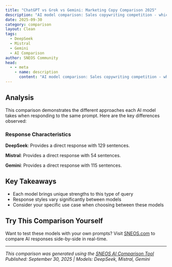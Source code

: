 ```yaml
---
title: "ChatGPT vs Grok vs Gemini: Marketing Copy Comparison 2025"
description: "AI model comparison: Sales copywriting competition - which AI converts best?..."
date: 2025-09-30
category: comparison
layout: Clean
tags:
  - DeepSeek
  - Mistral
  - Gemini
  - AI Comparison
author: SNEOS Community
head:
  - - meta
    - name: description
      content: "AI model comparison: Sales copywriting competition - which AI converts best?..."
---
```


<ChatComparison
  title="ChatGPT vs Grok vs Gemini: Marketing Copy Comparison 2025"
  prompt="Sales copywriting competition - which AI converts best?"
  :responses='{
    "DeepSeek": "Of course. This is a fantastic idea. Let\u0027s frame this as a head-to-head competition between the leading AI writing models.\n\nWe\u0027ll create a real-world sales copy scenario, set the rules, and then have our \u0022contestants\u0022 generate copy. Finally, we\u0027ll analyze the results to declare a winner based on key sales copy principles.\n\n---\n\n### **The Sales Copywriting Grand Prix**\n\n**The Scenario:** A new direct-to-consumer brand, **\u0022Zenith Coffee Co.\u0022** is launching its first product: a high-end, single-origin subscription box from Ethiopia. The target audience is millennials and Gen Z who value authenticity, sustainability, and a premium coffee experience at home.\n\n**The Goal:** Write a high-converting **Facebook/Instagram Ad** (primary text) and a **Subject Line** for the launch email.\n\n**The Contestants:**\n1.  **GPT-4 (OpenAI):** The established champion, known for its fluency and reasoning.\n2.  **Claude 3 (Anthropic):** Known for its eloquent, nuanced, and human-like writing.\n3.  **Gemini 1.5 (Google):** A powerful, well-rounded contender with strong creative capabilities.\n\n---\n\n### **Round 1: The Facebook/Instagram Ad Copy**\n\n**Prompt Given to All AIs:**\n\u003E \u0022Write the primary text for a Facebook/Instagram ad for Zenith Coffee Co. We are launching a new single-origin Ethiopian coffee subscription. The audience is millennials/Gen Z who care about quality, origin, and sustainability. The tone should be authentic, inspiring, and slightly exclusive. Include a clear Call to Action (CTA). Keep it under 150 words.\u0022\n\n---\n\n#### **Contestant 1: GPT-4**\n\n**Copy:**\n\u003E Tired of the same old dark roast? It\u0027s time to meet your match. \u2615\n\u003E\n\u003E Presenting the Yirgacheffe Reserve from Zenith Coffee Co. \u2013 a single-origin Ethiopian coffee that\u0027s as vibrant and complex as the hills it\u0027s grown on. We partner directly with family-owned farms, ensuring every bean is ethically sourced and sustainably harvested.\n\u003E\n\u003E Taste notes of wild berry, dark chocolate, and a floral aroma that will transform your morning ritual into a journey.\n\u003E\n\u003E This isn\u0027t just coffee. It\u0027s a passport to the birthplace of coffee itself. Our limited-run subscription is for those who don\u0027t just drink coffee\u2014they experience it.\n\u003E\n\u003E **\uD83D\uDC49 Elevate Your Brew. Claim Your First Bag Now!**\n\u003E\n\u003E #ZenithCoffee #EthiopianCoffee #SpecialtyCoffee\n\n#### **Contestant 2: Claude 3**\n\n**Copy:**\n\u003E Your daily brew has a secret origin story. And it begins in the misty highlands of Ethiopia.\n\u003E\n\u003E At Zenith, we believe you should know the journey of your coffee bean. That\u0027s why our new Ethiopian Single-Origin Subscription brings you directly to the source. Each batch is traceable to a specific co-op, where traditional methods meet sustainable farming.\n\u003E\n\u003E Prepare for a cup that surprises you: think bright citrus, a hint of jasmine, and a smooth, clean finish. This is the authentic taste of Yirgacheffe, without the pretense.\n\u003E\n\u003E Join the inner circle of coffee explorers. Your first shipment is waiting.\n\u003E\n\u003E **Discover the Origin \u2192**\n\u003E\n\u003E #CoffeeWithACause #ZenithJourney\n\n#### **Contestant 3: Gemini 1.5**\n\n**Copy:**\n\u003E Coffee shouldn\u0027t be a mystery. It should be a masterpiece.\n\u003E\n\u003E **Zenith Coffee Co.: Ethiopian Single-Origin Subscription.**\n\u003E\n\u003E Ditch the bland, mass-produced blends. We deliver coffee with a clear passport\u2014straight from the sun-drenched, high-altitude farms of Ethiopia\u0027s Sidamo region. Each bag is a story of soil, sun, and skilled hands.\n\u003E\n\u003E **You\u0027ll taste the difference:** A brilliant acidity, a silky body, and flavors of blueberry and lemon that dance on your palate.\n\u003E\n\u003E We\u0027re obsessed with ethical sourcing, so you can feel as good about your purchase as you do about your pour-over.\n\u003E\n\u003E **Ready for a better cup? Subscribe \u0026 Save 15% on your first box.**\n\u003E\n\u003E **Tap to Explore Our Launch Offer!**\n\u003E\n\u003E #ZenithCoffee #EthiopianCoffee #Sustainable\n\n---\n\n### **Round 2: The Email Subject Line**\n\n**Prompt Given to All AIs:**\n\u003E \u0022Generate 3 compelling email subject lines for the launch announcement of the Zenith Ethiopian coffee subscription. They should create urgency, curiosity, or highlight the exclusivity.\u0022\n\n---\n\n#### **GPT-4**\n1.  Your Invitation to the Zenith Ethiopian Reserve is Inside\n2.  The Origin Awaits: Our Ethiopian Coffee is Here\n3.  \u26A0\uFE0F Don\u0027t Miss Out: Our Limited Ethiopian Roast is Live\n\n#### **Claude 3**\n1.  The story behind your next favorite cup of coffee\n2.  You\u0027re invited: Be the first to taste our Ethiopian source\n3.  A coffee from the birthplace of coffee (now available)\n\n#### **Gemini 1.5**\n1.  It\u0027s Here: The Ethiopian Single-Origin You\u0027ve Been Waiting For\n2.  Your Passport to Ethiopia\u0027s Best Coffee is Inside\n3.  Last Chance: Our Launch Offer Ends Soon!\n\n---\n\n### **Judging \u0026 Analysis**\n\nLet\u0027s break down the results using core copywriting principles.\n\n#### **Facebook Ad Analysis:**\n\n*   **GPT-4:**\n    *   **Strengths:** Excellent, direct hook (\u0022Tired of the same old dark roast?\u0022). Strong, evocative sensory language (\u0022wild berry, dark chocolate\u0022). The CTA \u0022Elevate Your Brew\u0022 is fantastic\u2014it sells a transformation, not just a product. The hashtag use is perfect for the platform.\n    *   **Weaknesses:** Slightly more generic \u0022premium\u0022 feel, but very effective.\n\n*   **Claude 3:**\n    *   **Strengths:** The most sophisticated and story-driven copy. \u0022Your daily brew has a secret origin story\u0022 is a brilliant, curiosity-driven hook. It focuses heavily on the *narrative* and authenticity (\u0022without the pretense\u0022). The CTA \u0022Discover the Origin\u0022 is highly relevant.\n    *   **Weaknesses:** May be slightly less direct for a quick-scrolling social feed. The CTA is softer than GPT-4\u0027s.\n\n*   **Gemini 1.5:**\n    *   **Strengths:** Very strong on clear, tangible benefits (\u0022Subscribe \u0026 Save 15%\u0022). It does a great job of contrasting the problem (\u0022bland, mass-produced blends\u0022) with the solution. The specificity of the Sidamo region adds credibility.\n    *   **Weaknesses:** The hook (\u0022Coffee shouldn\u0027t be a mystery...\u0022) is good, but not as gripping as the others. It feels the most like a traditional, if very well-executed, ad.\n\n**Round 1 Winner: A very close call, but GPT-4 takes it.** Its combination of a punchy hook, irresistible sensory details, and a powerful, benefit-driven CTA makes it the most likely to stop a scroll and drive a click.\n\n#### **Email Subject Line Analysis:**\n\n*   **GPT-4:** Focuses on exclusivity and urgency. \u0022Your Invitation\u0022 and \u0022Don\u0027t Miss Out\u0022 are classic, high-performing triggers.\n*   **Claude 3:** All about curiosity and storytelling. \u0022The story behind...\u0022 and \u0022A coffee from the birthplace...\u0022 are intelligent and intriguing, perfect for a more engaged audience.\n*   **Gemini 1.5:** A mix of excitement (\u0022It\u0027s Here\u0022), benefit (\u0022Passport to...\u0022), and direct urgency (\u0022Last Chance\u0022). This is a solid, A/B test-ready set.\n\n**Round 2 Winner: Claude 3, by a nose.** In a crowded inbox, curiosity often beats blunt force. Claude\u0027s lines feel more like a personal message and less like an advertisement, which can lead to higher open rates from a qualified list.\n\n---\n\n### **And the Overall Winner Is...**\n\nThis depends on the channel and your goal.\n\n*   **For direct-response, scroll-stopping SOCIAL ADS: GPT-4.** Its copy is engineered for conversion\u2014it\u0027s emotive, benefit-packed, and has a clear, compelling CTA.\n*   **For building a brand story and engaging a NURTURED AUDIENCE (like email): Claude 3.** Its nuanced, intelligent, and human-like writing builds a deeper connection and trust.\n\n**However, the true champion is you, the human copywriter.**\n\nThe real-world result would come from using these AIs as a **dream team**:\n\n1.  Use **Claude 3** to brainstorm the core narrative and brand voice.\n2.  Use **GPT-4** to punch up that narrative into hard-hitting, conversion-focused ad copy.\n3.  Use **Gemini 1.5** to generate a wide variety of A/B testable subject lines and value-proposition angles.\n\nThe best AI is the one you learn to direct. Use this competition as a starting point to refine your prompts and discover which model best complements your unique style.",
    "Mistral": "To determine which AI converts best for sales copywriting, you would need to conduct a comparative analysis. Here\u2019s a structured approach to evaluate different AI tools:\n\n### Step-by-Step Evaluation Process\n\n1. **Identify AI Tools**:\n   - **Copy.ai**\n   - **Jasper.ai**\n   - **Frase.io**\n   - **Rytr.me**\n   - **Anyword**\n   - **LongShot AI**\n\n2. **Define Metrics**:\n   - **Conversion Rate**: The percentage of visitors who take the desired action (e.g., making a purchase, signing up for a newsletter).\n   - **Engagement**: Metrics like click-through rate (CTR), time spent on page, and bounce rate.\n   - **Quality of Copy**: Subjective evaluation based on clarity, persuasiveness, and relevance.\n   - **Speed and Efficiency**: How quickly the AI generates high-quality copy.\n   - **Customization**: Ability to tailor the copy to specific audiences and tones.\n\n3. **Create Test Scenarios**:\n   - Develop a set of standardized scenarios or briefs for each AI tool to generate copy for. Examples include:\n     - Product descriptions\n     - Email marketing campaigns\n     - Landing pages\n     - Social media ads\n\n4. **Generate Copy**:\n   - Use each AI tool to generate copy for the defined scenarios.\n   - Ensure consistency in the input parameters (e.g., product details, target audience, tone).\n\n5. **A/B Testing**:\n   - Run A/B tests using the generated copy from different AI tools.\n   - Use tools like Google Optimize, Optimizely, or Unbounce to split traffic and measure performance.\n\n6. **Analyze Results**:\n   - Collect data on conversion rates, engagement metrics, and user feedback.\n   - Compare the performance of each AI tool against the defined metrics.\n\n7. **Subjective Evaluation**:\n   - Have a panel of experts or a focus group evaluate the quality of the copy.\n   - Use a scoring system to rate clarity, persuasiveness, and relevance.\n\n8. **Report Findings**:\n   - Summarize the results in a report.\n   - Highlight the strengths and weaknesses of each AI tool.\n   - Identify the AI tool that performs best overall.\n\n### Example Scenario\n\n**Product Description for a Smartwatch**:\n- **Product Features**: Heart rate monitor, GPS, waterproof, 7-day battery life.\n- **Target Audience**: Fitness enthusiasts, tech-savvy consumers.\n- **Tone**: Exciting, informative.\n\n**Generated Copy Examples**:\n\n**Copy.ai**:\n\u0022Introducing the ultimate smartwatch for fitness enthusiasts! With a heart rate monitor, built-in GPS, and waterproof design, this watch is your perfect workout companion. Enjoy a 7-day battery life and stay connected on the go. Elevate your fitness journey today!\u0022\n\n**Jasper.ai**:\n\u0022Experience the future of fitness with our advanced smartwatch. Track your heart rate, navigate with GPS, and dive into any adventure with its waterproof design. With a 7-day battery life, you\u0027ll never miss a beat. Upgrade your workout routine now!\u0022\n\n**Frase.io**:\n\u0022Meet your new fitness partner \u2013 a smartwatch designed for active lifestyles. Monitor your heart rate, track your routes with GPS, and enjoy waterproof durability. With a 7-day battery life, it\u0027s always ready when you are. Take your fitness to the next level!\u0022\n\n### Conclusion\n\nBy following this structured approach, you can objectively determine which AI tool converts best for sales copywriting. The key is to ensure a fair comparison by using standardized scenarios and metrics, and to gather both quantitative and qualitative data.",
    "Gemini": "Okay, let\u0027s dive into a sales copywriting competition using AI. Here\u0027s a breakdown of how we can approach this, the factors involved, and some AI contenders to consider:\n\n**The Challenge: Convert Leads into Customers**\n\nThe core metric is **conversion rate**.  We\u0027ll be looking at which AI, when used to generate sales copy, results in the highest percentage of people taking a desired action (e.g., making a purchase, signing up for a free trial, filling out a form, requesting a demo).\n\n**Key Elements for a Fair and Meaningful Competition:**\n\n1.  **Define the Target Audience:**  Who are we trying to reach?  Age, demographics, interests, pain points, buying behavior are essential to narrow the AI.\n2.  **Choose a Product/Service:**  The product or service needs to be clearly defined.  Is it a SaaS product, a physical item, a course, a consultation?\n3.  **Establish a Control Group:**  Create a baseline conversion rate using existing sales copy (if available) or human-written copy by a competent copywriter. This is *crucial* for comparison.\n4.  **Select AI Models:** Choose a variety of AI tools known for copywriting capabilities.\n5.  **Craft Identical Prompts:** Provide the AI tools with the same, well-crafted, detailed prompts.  The quality of the prompt significantly affects the output.\n6.  **Testing Platform:** Where will the copy be used?  Landing page, email campaign, social media ad?  Each platform has different requirements and user expectations.\n7.  **Tracking and Measurement:**  Use analytics tools to track impressions, clicks, conversion rates, and other relevant metrics.\n8.  **Statistical Significance:** Ensure that the sample sizes are large enough to achieve statistical significance. A small number of conversions can lead to skewed results.\n9.  **A/B Testing Framework:** Set up proper A/B tests to compare different variations of the copy generated by the AI models.\n\n**AI Contenders for the Sales Copywriting Crown:**\n\nHere\u0027s a list of AI tools that are popular for sales copywriting, along with their strengths and weaknesses:\n\n*   **1. Jasper (formerly Jarvis):**\n    *   **Strengths:** One of the most well-known and widely used.  Offers a variety of templates specifically designed for sales copy (e.g., AIDA, PAS, Feature to Benefit, etc.). Strong community support. Good for creating long-form content.\n    *   **Weaknesses:** Can be expensive.  Requires a good understanding of copywriting principles to guide the AI effectively.  May sometimes produce generic or repetitive content.\n*   **2. Copy.ai:**\n    *   **Strengths:** User-friendly interface.  Generates a wide range of copy variations. Good for brainstorming ideas and creating short-form copy. Offers a free plan (with limitations).\n    *   **Weaknesses:** Quality can vary.  May require more editing and refinement than some other tools.\n*   **3. Writesonic:**\n    *   **Strengths:**  Offers a wide range of features, including AI article writer, product descriptions, and landing page copy.  Affordable pricing.\n    *   **Weaknesses:** Content quality can be inconsistent.\n*   **4. Rytr:**\n    *   **Strengths:** Affordable and easy to use.  Supports multiple languages.\n    *   **Weaknesses:**  Limited features compared to some of the more comprehensive tools.\n*   **5. Scalenut:**\n    *   **Strengths:**  Focuses on SEO-optimized content.  Good for creating blog posts and articles that attract organic traffic.\n    *   **Weaknesses:** May be less focused on pure sales copy than some of the other options.\n*   **6. ClosersCopy:**\n    *   **Strengths:** Specifically designed for sales copywriting. Offers frameworks and features tailored to persuasion.\n    *   **Weaknesses:** Can have a steeper learning curve.  Less versatile for other types of content.\n*   **7. Anyword:**\n    *   **Strengths:** Data-driven approach.  Predicts the performance of different copy variations based on audience demographics.\n    *   **Weaknesses:** Can be more expensive than other options. Relies on its own AI models to predict performace, not actual test data of your traffic.\n\n**Detailed Prompt Engineering (Example):**\n\nLet\u0027s say our product is a \u0022Project Management Software for Small Marketing Teams.\u0022\n\nHere\u0027s a sample prompt we could use for *each* AI tool (with slight adjustments based on the tool\u0027s specific input fields):\n\n\u0060\u0060\u0060\n**Product:** Project Management Software for Small Marketing Teams\n\n**Target Audience:**  Small marketing teams (3-10 people) in agencies or in-house, struggling to stay organized and meet deadlines. They are typically using spreadsheets, email, and multiple disconnected tools for project management. They are looking for a simple, visual, and collaborative solution.  Their pain points include: missed deadlines, communication breakdowns, difficulty tracking progress, and lack of visibility into workload.\n\n**Objective:**  Write a landing page headline and body copy that will persuade marketing team leaders to sign up for a free trial of our project management software.\n\n**Key Features:**\n*   Visual task management (Kanban boards)\n*   Real-time collaboration\n*   Automated workflows\n*   Progress tracking and reporting\n*   Integrations with popular marketing tools (e.g., Slack, Google Drive)\n\n**Tone of Voice:**  Friendly, helpful, and slightly urgent.  Avoid overly technical jargon.\n\n**Call to Action:** \u0022Start Your Free Trial Today!\u0022\n\n**Keywords (for SEO, if applicable):** project management software, marketing project management, team collaboration, workflow automation\n\n**Output Format:**\n*   Headline (max 15 words)\n*   Body Copy (2-3 short paragraphs, focusing on benefits, not just features)\n\n**Example (Human-written, for reference, DO NOT COPY):**\n\nHeadline: \u0022Stop Juggling Spreadsheets: Simplify Your Marketing Projects\u0022\n\nBody: \u0022Are missed deadlines and communication breakdowns holding your marketing team back?  [Software Name] provides a visual, collaborative, and easy-to-use project management solution designed specifically for small marketing teams like yours.  Track progress, automate workflows, and keep everyone on the same page.\n\nReady to reclaim your sanity?  Start your free trial today and see how [Software Name] can transform your marketing team\u0027s productivity.\u0022\n\u0060\u0060\u0060\n\n**How to Conduct the Competition:**\n\n1.  **Prompt Engineering:**  Refine the prompts based on the specific AI tool.\n2.  **Copy Generation:** Generate multiple variations of copy from each AI tool (e.g., 5-10 variations per tool).\n3.  **Selection/Refinement:** Select the best copy variations from each AI (based on initial impressions and quality).  Optionally, *lightly* edit the AI-generated copy for grammar and clarity, but avoid making major changes.  Document all edits.\n4.  **A/B Testing:** Set up A/B tests on your landing page or within your email campaign.\n5.  **Data Collection:**  Track conversion rates for each variation.\n6.  **Analysis:** Analyze the data to determine which AI tool produced the highest-converting copy.  Also, analyze *why* certain variations performed better.  Did they resonate more with the target audience? Did they emphasize specific benefits?\n\n**Important Considerations:**\n\n*   **Human Oversight:**  AI is a tool, not a replacement for human expertise.  A skilled copywriter should review and refine the AI-generated copy.\n*   **Ethical Considerations:**  Ensure that the sales copy is truthful and doesn\u0027t make misleading claims.\n*   **Continuous Improvement:**  The AI landscape is constantly evolving.  Regularly re-evaluate your AI tools and processes.\n*   **Beyond Conversion Rate:**  Consider other metrics like engagement, brand sentiment, and customer lifetime value.\n\n**In conclusion, running a sales copywriting competition between AI tools is a great way to find the best AI for your specific needs and improve your conversion rates. Remember to focus on clear objectives, detailed prompts, proper A/B testing, and human oversight.** Good luck!\n"
  }'
  published-date="12:28"
/>

## Analysis

This comparison demonstrates the different approaches each AI model takes when responding to the same prompt. Here are the key differences observed:

### Response Characteristics

**DeepSeek**: Provides a direct response with 129 sentences. 

**Mistral**: Provides a direct response with 54 sentences. 

**Gemini**: Provides a direct response with 115 sentences. 

## Key Takeaways

- Each model brings unique strengths to this type of query
- Response styles vary significantly between models
- Consider your specific use case when choosing between these models

## Try This Comparison Yourself

Want to test these models with your own prompts? Visit [SNEOS.com](https://sneos.com) to compare AI responses side-by-side in real-time.

---

*This comparison was generated using the [SNEOS AI Comparison Tool](https://sneos.com)*
*Published: September 30, 2025 | Models: DeepSeek, Mistral, Gemini*
